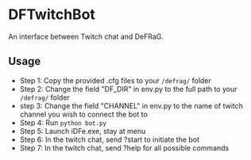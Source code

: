 # DFTwitchBot
An interface between Twitch chat and DeFRaG.

## Usage
* Step 1: Copy the provided .cfg files to your `/defrag/` folder
* Step 2: Change the field "DF_DIR" in env.py to the full path to your `/defrag/` folder
* step 3: Change the field "CHANNEL" in env.py to the name of twitch channel you wish to connect the bot to
* Step 4: Run `python bot.py`
* Step 5: Launch iDFe.exe, stay at menu
* Step 6: In the twitch chat, send ?start to initiate the bot
* Step 7: In the twitch chat, send ?help for all possible commands
